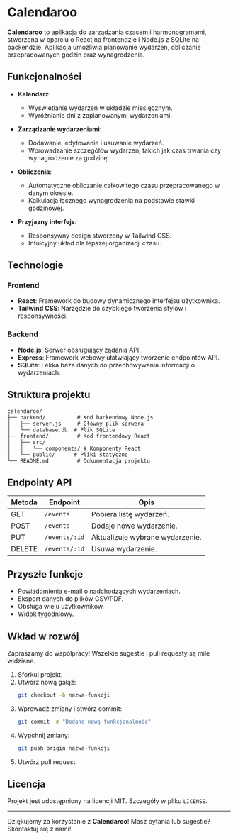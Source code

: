 # Calendaroo

**Calendaroo** to aplikacja do zarządzania czasem i harmonogramami, stworzona w oparciu o React na frontendzie i Node.js z SQLite na backendzie. Aplikacja umożliwia planowanie wydarzeń, obliczanie przepracowanych godzin oraz wynagrodzenia.

## Funkcjonalności

- **Kalendarz**:
  - Wyświetlanie wydarzeń w układzie miesięcznym.
  - Wyróżnianie dni z zaplanowanymi wydarzeniami.
  
- **Zarządzanie wydarzeniami**:
  - Dodawanie, edytowanie i usuwanie wydarzeń.
  - Wprowadzanie szczegółów wydarzeń, takich jak czas trwania czy wynagrodzenie za godzinę.
  
- **Obliczenia**:
  - Automatyczne obliczanie całkowitego czasu przepracowanego w danym okresie.
  - Kalkulacja łącznego wynagrodzenia na podstawie stawki godzinowej.

- **Przyjazny interfejs**:
  - Responsywny design stworzony w Tailwind CSS.
  - Intuicyjny układ dla lepszej organizacji czasu.

## Technologie

### Frontend
- **React**: Framework do budowy dynamicznego interfejsu użytkownika.
- **Tailwind CSS**: Narzędzie do szybkiego tworzenia stylów i responsywności.

### Backend
- **Node.js**: Serwer obsługujący żądania API.
- **Express**: Framework webowy ułatwiający tworzenie endpointów API.
- **SQLite**: Lekka baza danych do przechowywania informacji o wydarzeniach.


## Struktura projektu

```
calendaroo/
├── backend/          # Kod backendowy Node.js
│   ├── server.js     # Główny plik serwera
│   └── database.db  # Plik SQLite
├── frontend/         # Kod frontendowy React
│   ├── src/
│   │   └── components/ # Komponenty React
│   └── public/      # Pliki statyczne
└── README.md         # Dokumentacja projektu
```

## Endpointy API

| Metoda | Endpoint          | Opis                          |
|--------|-------------------|-------------------------------|
| GET    | `/events`         | Pobiera listę wydarzeń.      |
| POST   | `/events`         | Dodaje nowe wydarzenie.       |
| PUT    | `/events/:id`     | Aktualizuje wybrane wydarzenie. |
| DELETE | `/events/:id`     | Usuwa wydarzenie.             |

## Przyszłe funkcje
- Powiadomienia e-mail o nadchodzących wydarzeniach.
- Eksport danych do plików CSV/PDF.
- Obsługa wielu użytkowników.
- Widok tygodniowy.

## Wkład w rozwój
Zapraszamy do współpracy! Wszelkie sugestie i pull requesty są mile widziane.

1. Sforkuj projekt.
2. Utwórz nową gałąź:
   ```bash
   git checkout -b nazwa-funkcji
   ```
3. Wprowadź zmiany i stwórz commit:
   ```bash
   git commit -m "Dodano nową funkcjonalność"
   ```
4. Wypchnij zmiany:
   ```bash
   git push origin nazwa-funkcji
   ```
5. Utwórz pull request.

## Licencja

Projekt jest udostępniony na licencji MIT. Szczegóły w pliku `LICENSE`.

---

Dziękujemy za korzystanie z **Calendaroo**! Masz pytania lub sugestie? Skontaktuj się z nami!

